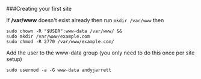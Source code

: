###Creating your first site

If **/var/www** doesn't exist already then run ````mkdir /var/www```` then 

````
sudo chown -R "$USER":www-data /var/www/ &&
sudo mkdir /var/www/example.com
sudo chmod -R 2770 /var/www/example.com/
````
Add the user to the www-data group (you only need to do this once per site setup)

````
sudo usermod -a -G www-data andyjarrett
````
